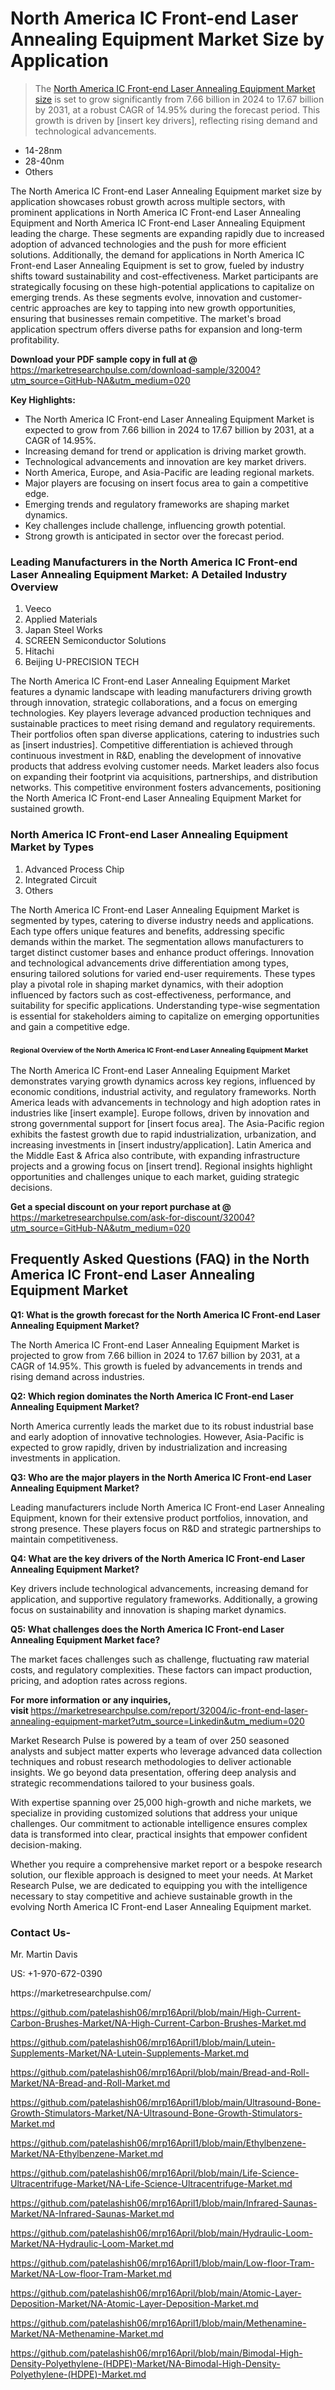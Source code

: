 <h1>North America IC Front-end Laser Annealing Equipment Market&nbsp;Size by Application</h1><blockquote><p>The <a href="https://marketresearchpulse.com/download-sample/32004?utm_source=GitHub-NA&amp;utm_medium=020">North America IC Front-end Laser Annealing Equipment Market size</a> is set to grow significantly from 7.66 billion in 2024 to 17.67 billion by 2031, at a robust CAGR of 14.95% during the forecast period. This growth is driven by [insert key drivers], reflecting rising demand and technological advancements.</p></blockquote><ul><li>14-28nm<li> 28-40nm<li> Others</li></ul><p>The North America IC Front-end Laser Annealing Equipment market size by application showcases robust growth across multiple sectors, with prominent applications in North America IC Front-end Laser Annealing Equipment and North America IC Front-end Laser Annealing Equipment leading the charge. These segments are expanding rapidly due to increased adoption of advanced technologies and the push for more efficient solutions. Additionally, the demand for applications in North America IC Front-end Laser Annealing Equipment is set to grow, fueled by industry shifts toward sustainability and cost-effectiveness. Market participants are strategically focusing on these high-potential applications to capitalize on emerging trends. As these segments evolve, innovation and customer-centric approaches are key to tapping into new growth opportunities, ensuring that businesses remain competitive. The market's broad application spectrum offers diverse paths for expansion and long-term profitability.</p><p><strong>Download your PDF sample copy in full at @ </strong><a href="https://marketresearchpulse.com/download-sample/32004?utm_source=GitHub-NA&amp;utm_medium=020">https://marketresearchpulse.com/download-sample/32004?utm_source=GitHub-NA&amp;utm_medium=020</a></p><p><strong>Key Highlights: </strong></p><ul><li>The North America IC Front-end Laser Annealing Equipment Market is expected to grow from 7.66 billion in 2024 to 17.67 billion by 2031, at a CAGR of 14.95%.</li><li>Increasing demand for trend or application is driving market growth.</li><li>Technological advancements and innovation are key market drivers.</li><li>North America, Europe, and Asia-Pacific are leading regional markets.</li><li>Major players are focusing on insert focus area to gain a competitive edge.</li><li>Emerging trends and regulatory frameworks are shaping market dynamics.</li><li>Key challenges include challenge, influencing growth potential.</li><li>Strong growth is anticipated in sector over the forecast period.</li></ul><h3>Leading Manufacturers in the North America IC Front-end Laser Annealing Equipment Market: A Detailed Industry Overview</h3><ol><li>Veeco</li><li>Applied Materials</li><li>Japan Steel Works</li><li>SCREEN Semiconductor Solutions</li><li>Hitachi</li><li>Beijing U-PRECISION TECH</li></ol><div class="flex max-w-full flex-col flex-grow"><div class="min-h-8 text-message flex w-full flex-col items-end gap-2 whitespace-normal break-words [.text-message+&amp;]:mt-5" dir="auto" data-message-author-role="assistant" data-message-id="fd8432e4-4910-450d-b182-61b7bfb0a01f" data-message-model-slug="gpt-4o"><div class="flex w-full flex-col gap-1 empty:hidden first:pt-[3px]"><div class="markdown prose w-full break-words dark:prose-invert light"><p>The North America IC Front-end Laser Annealing Equipment Market features a dynamic landscape with leading manufacturers driving growth through innovation, strategic collaborations, and a focus on emerging technologies. Key players leverage advanced production techniques and sustainable practices to meet rising demand and regulatory requirements. Their portfolios often span diverse applications, catering to industries such as [insert industries]. Competitive differentiation is achieved through continuous investment in R&amp;D, enabling the development of innovative products that address evolving customer needs. Market leaders also focus on expanding their footprint via acquisitions, partnerships, and distribution networks. This competitive environment fosters advancements, positioning the North America IC Front-end Laser Annealing Equipment Market for sustained growth.</p></div></div></div></div><h3>North America IC Front-end Laser Annealing Equipment Market by Types</h3><ol><li>Advanced Process Chip<li> Integrated Circuit<li> Others</li></ol><div class="flex max-w-full flex-col flex-grow"><div class="min-h-8 text-message flex w-full flex-col items-end gap-2 whitespace-normal break-words [.text-message+&amp;]:mt-5" dir="auto" data-message-author-role="assistant" data-message-id="084470be-0bb7-4664-bddf-5156b4f41249" data-message-model-slug="gpt-4o-mini"><div class="flex w-full flex-col gap-1 empty:hidden first:pt-[3px]"><div class="markdown prose w-full break-words dark:prose-invert light"><p>The North America IC Front-end Laser Annealing Equipment Market is segmented by types, catering to diverse industry needs and applications. Each type offers unique features and benefits, addressing specific demands within the market. The segmentation allows manufacturers to target distinct customer bases and enhance product offerings. Innovation and technological advancements drive differentiation among types, ensuring tailored solutions for varied end-user requirements. These types play a pivotal role in shaping market dynamics, with their adoption influenced by factors such as cost-effectiveness, performance, and suitability for specific applications. Understanding type-wise segmentation is essential for stakeholders aiming to capitalize on emerging opportunities and gain a competitive edge.</p></div></div></div></div><h3><span style="font-size: 11px;">Regional Overview of the North America IC Front-end Laser Annealing Equipment Market</span></h3><div class="flex max-w-full flex-col flex-grow"><div class="min-h-8 text-message flex w-full flex-col items-end gap-2 whitespace-normal break-words [.text-message+&amp;]:mt-5" dir="auto" data-message-author-role="assistant" data-message-id="e9038762-ce64-4e30-91c9-9bd413514231" data-message-model-slug="gpt-4o-mini"><div class="flex w-full flex-col gap-1 empty:hidden first:pt-[3px]"><div class="markdown prose w-full break-words dark:prose-invert light"><p>The North America IC Front-end Laser Annealing Equipment Market demonstrates varying growth dynamics across key regions, influenced by economic conditions, industrial activity, and regulatory frameworks. North America leads with advancements in technology and high adoption rates in industries like [insert example]. Europe follows, driven by innovation and strong governmental support for [insert focus area]. The Asia-Pacific region exhibits the fastest growth due to rapid industrialization, urbanization, and increasing investments in [insert industry/application]. Latin America and the Middle East &amp; Africa also contribute, with expanding infrastructure projects and a growing focus on [insert trend]. Regional insights highlight opportunities and challenges unique to each market, guiding strategic decisions.</p></div></div></div></div><p><strong>Get a special discount on your report purchase at @ </strong><a href="https://marketresearchpulse.com/ask-for-discount/32004?utm_source=GitHub-NA&amp;utm_medium=020">https://marketresearchpulse.com/ask-for-discount/32004?utm_source=GitHub-NA&amp;utm_medium=020</a></p><h2>Frequently Asked Questions (FAQ) in the North America IC Front-end Laser Annealing Equipment Market</h2><p><strong>Q1: What is the growth forecast for the North America IC Front-end Laser Annealing Equipment Market?</strong></p><p>The North America IC Front-end Laser Annealing Equipment Market is projected to grow from 7.66 billion in 2024 to 17.67 billion by 2031, at a CAGR of 14.95%. This growth is fueled by advancements in trends and rising demand across industries.</p><p><strong>Q2: Which region dominates the North America IC Front-end Laser Annealing Equipment Market?</strong></p><p>North America currently leads the market due to its robust industrial base and early adoption of innovative technologies. However, Asia-Pacific is expected to grow rapidly, driven by industrialization and increasing investments in application.</p><p><strong>Q3: Who are the major players in the North America IC Front-end Laser Annealing Equipment Market?</strong></p><p>Leading manufacturers include North America IC Front-end Laser Annealing Equipment, known for their extensive product portfolios, innovation, and strong presence. These players focus on R&amp;D and strategic partnerships to maintain competitiveness.</p><p><strong>Q4: What are the key drivers of the North America IC Front-end Laser Annealing Equipment Market?</strong></p><p>Key drivers include technological advancements, increasing demand for application, and supportive regulatory frameworks. Additionally, a growing focus on sustainability and innovation is shaping market dynamics.</p><p><strong>Q5: What challenges does the North America IC Front-end Laser Annealing Equipment Market face?</strong></p><p>The market faces challenges such as challenge, fluctuating raw material costs, and regulatory complexities. These factors can impact production, pricing, and adoption rates across regions.</p><p><strong>For more information or any inquiries, visit&nbsp;</strong><a href="https://marketresearchpulse.com/report/32004/ic-front-end-laser-annealing-equipment-market?utm_source=Linkedin&utm_medium=020">https://marketresearchpulse.com/report/32004/ic-front-end-laser-annealing-equipment-market?utm_source=Linkedin&utm_medium=020</a></p><p>Market Research Pulse is powered by a team of over 250 seasoned analysts and subject matter experts who leverage advanced data collection techniques and robust research methodologies to deliver actionable insights. We go beyond data presentation, offering deep analysis and strategic recommendations tailored to your business goals.</p><p>With expertise spanning over 25,000 high-growth and niche markets, we specialize in providing customized solutions that address your unique challenges. Our commitment to actionable intelligence ensures complex data is transformed into clear, practical insights that empower confident decision-making.</p><p>Whether you require a comprehensive market report or a bespoke research solution, our flexible approach is designed to meet your needs. At Market Research Pulse, we are dedicated to equipping you with the intelligence necessary to stay competitive and achieve sustainable growth in the evolving North America IC Front-end Laser Annealing Equipment market.</p><h3><strong>Contact Us-</strong></h3><p>Mr. Martin Davis</p><p>US: +1-970-672-0390</p><p>https://marketresearchpulse.com/</p><p><a href="https://github.com/patelashish06/mrp16April/blob/main/High-Current-Carbon-Brushes-Market/NA-High-Current-Carbon-Brushes-Market.md">https://github.com/patelashish06/mrp16April/blob/main/High-Current-Carbon-Brushes-Market/NA-High-Current-Carbon-Brushes-Market.md</a></p><p><a href="https://github.com/patelashish06/mrp16April1/blob/main/Lutein-Supplements-Market/NA-Lutein-Supplements-Market.md">https://github.com/patelashish06/mrp16April1/blob/main/Lutein-Supplements-Market/NA-Lutein-Supplements-Market.md</a></p><p><a href="https://github.com/patelashish06/mrp16April/blob/main/Bread-and-Roll-Market/NA-Bread-and-Roll-Market.md">https://github.com/patelashish06/mrp16April/blob/main/Bread-and-Roll-Market/NA-Bread-and-Roll-Market.md</a></p><p><a href="https://github.com/patelashish06/mrp16April1/blob/main/Ultrasound-Bone-Growth-Stimulators-Market/NA-Ultrasound-Bone-Growth-Stimulators-Market.md">https://github.com/patelashish06/mrp16April1/blob/main/Ultrasound-Bone-Growth-Stimulators-Market/NA-Ultrasound-Bone-Growth-Stimulators-Market.md</a></p><p><a href="https://github.com/patelashish06/mrp16April1/blob/main/Ethylbenzene-Market/NA-Ethylbenzene-Market.md">https://github.com/patelashish06/mrp16April1/blob/main/Ethylbenzene-Market/NA-Ethylbenzene-Market.md</a></p><p><a href="https://github.com/patelashish06/mrp16April/blob/main/Life-Science-Ultracentrifuge-Market/NA-Life-Science-Ultracentrifuge-Market.md">https://github.com/patelashish06/mrp16April/blob/main/Life-Science-Ultracentrifuge-Market/NA-Life-Science-Ultracentrifuge-Market.md</a></p><p><a href="https://github.com/patelashish06/mrp16April1/blob/main/Infrared-Saunas-Market/NA-Infrared-Saunas-Market.md">https://github.com/patelashish06/mrp16April1/blob/main/Infrared-Saunas-Market/NA-Infrared-Saunas-Market.md</a></p><p><a href="https://github.com/patelashish06/mrp16April/blob/main/Hydraulic-Loom-Market/NA-Hydraulic-Loom-Market.md">https://github.com/patelashish06/mrp16April/blob/main/Hydraulic-Loom-Market/NA-Hydraulic-Loom-Market.md</a></p><p><a href="https://github.com/patelashish06/mrp16April1/blob/main/Low-floor-Tram-Market/NA-Low-floor-Tram-Market.md">https://github.com/patelashish06/mrp16April1/blob/main/Low-floor-Tram-Market/NA-Low-floor-Tram-Market.md</a></p><p><a href="https://github.com/patelashish06/mrp16April/blob/main/Atomic-Layer-Deposition-Market/NA-Atomic-Layer-Deposition-Market.md">https://github.com/patelashish06/mrp16April/blob/main/Atomic-Layer-Deposition-Market/NA-Atomic-Layer-Deposition-Market.md</a></p><p><a href="https://github.com/patelashish06/mrp16April1/blob/main/Methenamine-Market/NA-Methenamine-Market.md">https://github.com/patelashish06/mrp16April1/blob/main/Methenamine-Market/NA-Methenamine-Market.md</a></p><p><a href="https://github.com/patelashish06/mrp16April/blob/main/Bimodal-High-Density-Polyethylene-(HDPE)-Market/NA-Bimodal-High-Density-Polyethylene-(HDPE)-Market.md">https://github.com/patelashish06/mrp16April/blob/main/Bimodal-High-Density-Polyethylene-(HDPE)-Market/NA-Bimodal-High-Density-Polyethylene-(HDPE)-Market.md</a></p>